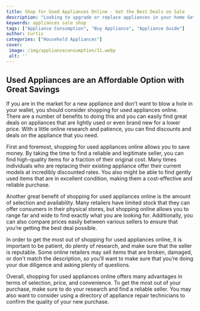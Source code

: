 ```yaml
---
title: Shop for Used Appliances Online - Get the Best Deals on Sale
description: "Looking to upgrade or replace appliances in your home Get the best deals on quality used appliances with this blog post to help you find the perfect fit for your budget"
keywords: appliances sale shop
tags: ["Appliance Consumption", "Buy Appliance", "Appliance Guide"]
author: Curtis
categories: ["Household Appliances"]
cover: 
 image: /img/applianceconsumption/11.webp
 alt: ''
---
```

## Used Appliances are an Affordable Option with Great Savings

If you are in the market for a new appliance and don't want to blow a hole in your wallet, you should consider shopping for used appliances online. There are a number of benefits to doing this and you can easily find great deals on appliances that are lightly used or even brand new for a lower price. With a little online research and patience, you can find discounts and deals on the appliance that you need. 

First and foremost, shopping for used appliances online allows you to save money. By taking the time to find a reliable and legitimate seller, you can find high-quality items for a fraction of their original cost. Many times individuals who are replacing their existing appliance offer their current models at incredibly discounted rates. You also might be able to find gently used items that are in excellent condition, making them a cost-effective and reliable purchase. 

Another great benefit of shopping for used appliances online is the amount of selection and availability. Many retailers have limited stock that they can offer consumers in their physical stores, but shopping online allows you to range far and wide to find exactly what you are looking for. Additionally, you can also compare prices easily between various sellers to ensure that you’re getting the best deal possible. 

In order to get the most out of shopping for used appliances online, it is important to be patient, do plenty of research, and make sure that the seller is reputable. Some online retailers may sell items that are broken, damaged, or don't match the description, so you’ll want to make sure that you’re doing your due diligence and asking plenty of questions. 

Overall, shopping for used appliances online offers many advantages in terms of selection, price, and convenience. To get the most out of your purchase, make sure to do your research and find a reliable seller. You may also want to consider using a directory of appliance repair technicians to confirm the quality of your new purchase.
